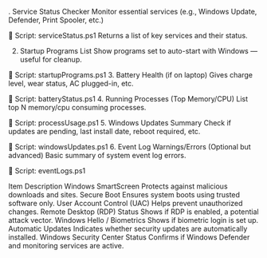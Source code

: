 . Service Status Checker
Monitor essential services (e.g., Windows Update, Defender, Print Spooler, etc.)

🔹 Script: serviceStatus.ps1
Returns a list of key services and their status.

2. Startup Programs List
Show programs set to auto-start with Windows — useful for cleanup.

🔹 Script: startupPrograms.ps1
3. Battery Health (if on laptop)
Gives charge level, wear status, AC plugged-in, etc.

🔹 Script: batteryStatus.ps1
4. Running Processes (Top Memory/CPU)
List top N memory/cpu consuming processes.

🔹 Script: processUsage.ps1
5. Windows Updates Summary
Check if updates are pending, last install date, reboot required, etc.

🔹 Script: windowsUpdates.ps1
6. Event Log Warnings/Errors (Optional but advanced)
Basic summary of system event log errors.

🔹 Script: eventLogs.ps1


Item	Description
Windows SmartScreen	Protects against malicious downloads and sites.
Secure Boot	Ensures system boots using trusted software only.
User Account Control (UAC)	Helps prevent unauthorized changes.
Remote Desktop (RDP) Status	Shows if RDP is enabled, a potential attack vector.
Windows Hello / Biometrics	Shows if biometric login is set up.
Automatic Updates	Indicates whether security updates are automatically installed.
Windows Security Center Status	Confirms if Windows Defender and monitoring services are active.
